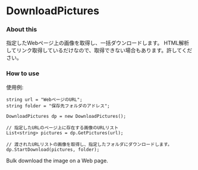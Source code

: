 ﻿DownloadPictures
================
### About this

指定したWebページ上の画像を取得し、一括ダウンロードします。
HTML解析してリンク取得しているだけなので、取得できない場合もあります。許してください。

### How to use

使用例:  

    string url = "WebページのURL";   
    string folder = "保存先フォルダのアドレス";

    DownloadPictures dp = new DownloadPictures();

    // 指定したURLのページ上に存在する画像のURLリスト
    List<string> pictures = dp.GetPictures(url);

    // 渡されたURLリストの画像を取得し、指定したフォルダにダウンロードします。
    dp.StartDownload(pictures, folder);

Bulk download the image on a Web page.
